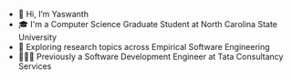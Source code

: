 - 👋 Hi, I’m Yaswanth
- 🎓 I'm a Computer Science Graduate Student at North Carolina State University
- 🤔 Exploring research topics across Empirical Software Engineering
- 👨🏻‍💻 Previously a Software Development Engineer at Tata Consultancy Services

<!---
YaswanthMullamuri/YaswanthMullamuri is a ✨ special ✨ repository because its `README.md` (this file) appears on your GitHub profile.
You can click the Preview link to take a look at your changes.
--->
